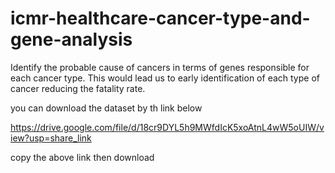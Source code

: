 # icmr-healthcare-cancer-type-and-gene-analysis
Identify the probable cause of cancers in terms of genes responsible for each cancer type. This would lead us to early identification of each type of cancer reducing the fatality rate.

you can download the dataset by th link below

https://drive.google.com/file/d/18cr9DYL5h9MWfdIcK5xoAtnL4wW5oUIW/view?usp=share_link

copy the above link then download
